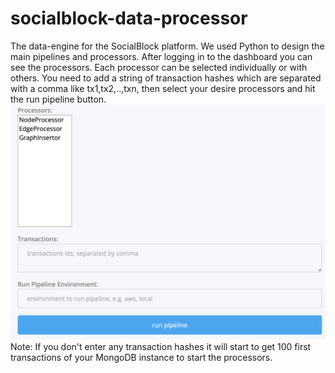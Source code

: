 # socialblock-data-processor
The data-engine for the SocialBlock platform.
We used Python to design the main pipelines and processors. After logging in to the dashboard you can see the processors. Each processor can be selected individually or with others. You need to add a string of transaction hashes which are separated with a comma like tx1,tx2,..,txn, then select your desire processors and hit the run pipeline button. 
![Alt text](public/processors.png)
Note: If you don't enter any transaction hashes it will start to get 100 first transactions of your MongoDB instance to start the processors.
